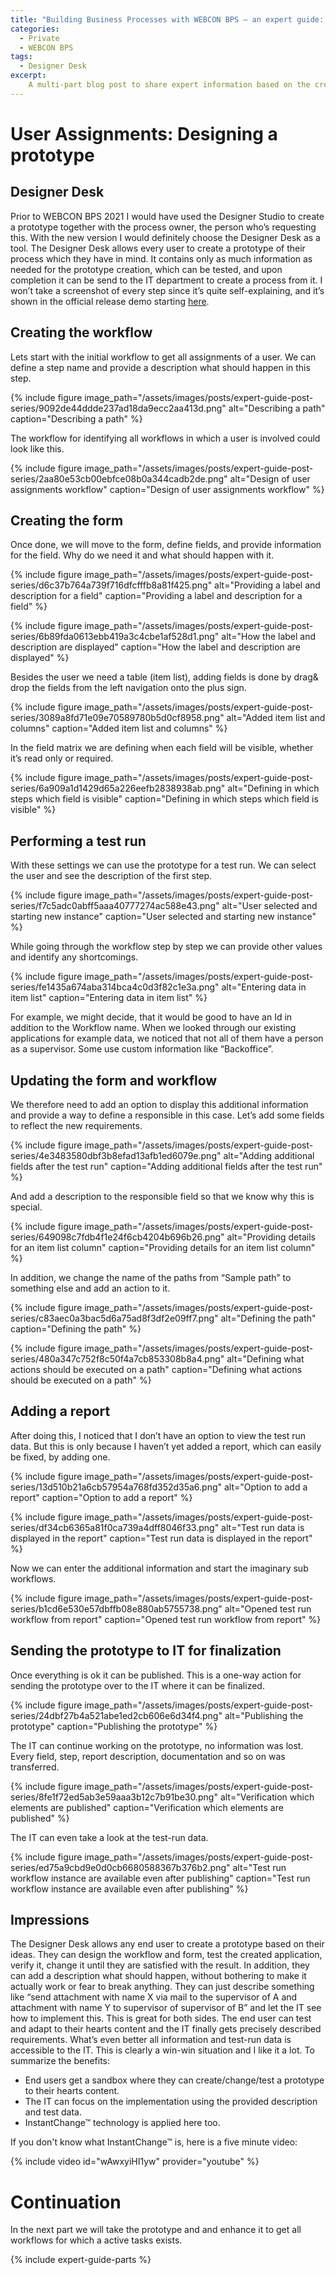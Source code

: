 ```yaml
---
title: "Building Business Processes with WEBCON BPS – an expert guide: Part 2 - Prototype implementation via Designer Desk"
categories:
  - Private
  - WEBCON BPS
tags:
  - Designer Desk 
excerpt:
    A multi-part blog post to share expert information based on the creation of a business process.
---
```


# User Assignments: Designing a prototype

## Designer Desk

Prior to WEBCON BPS 2021 I would have used the Designer Studio to create a
prototype together with the process owner, the person who’s requesting this. With
the new version I would definitely choose the Designer Desk as a tool. The Designer Desk allows every
user to create a prototype of their process which they have in mind. It contains
only as much  information as needed for the prototype creation, which can be
tested, and upon completion it can be send to the IT department to create a
process from it. I won’t take a screenshot of every step since it’s quite self-explaining, 
and it’s shown in the official release demo starting
[here](https://youtu.be/K9zX5YCqE_M?t=198).

## Creating the workflow

Lets start with the initial workflow to get all assignments of a user. We can
define a step name and provide a description what should happen in this step.

{% include figure
image_path="/assets/images/posts/expert-guide-post-series/9092de44ddde237ad18da9ecc2aa413d.png"
alt="Describing a path" caption="Describing a path" %}

The workflow for identifying all workflows in which a user is involved could
look like this.

{% include figure
image_path="/assets/images/posts/expert-guide-post-series/2aa80e53cb00ebfce08b0a344cadb2de.png"
alt="Design of user assignments workflow" caption="Design of user assignments
workflow" %}

## Creating the form

Once done, we will move to the form, define fields, and provide information for
the field. Why do we need it and what should happen with it.

{% include figure
image_path="/assets/images/posts/expert-guide-post-series/d6c37b764a739f716dfcfffb8a81f425.png"
alt="Providing a label and description for a field" caption="Providing a label
and description for a field" %}

{% include figure
image_path="/assets/images/posts/expert-guide-post-series/6b89fda0613ebb419a3c4cbe1af528d1.png"
alt="How the label and description are displayed" caption="How the label and
description are displayed" %}

Besides the user we need a table (item list), adding fields is done by drag&
drop the fields from the left navigation onto the plus sign.

{% include figure
image_path="/assets/images/posts/expert-guide-post-series/3089a8fd71e09e70589780b5d0cf8958.png"
alt="Added item list and columns" caption="Added item list and columns" %}

In the field matrix we are defining when each field will be visible, whether
it’s read only or required.

{% include figure
image_path="/assets/images/posts/expert-guide-post-series/6a909a1d1429d65a226eefb2838938ab.png"
alt="Defining in which steps which field is visible" caption="Defining in which
steps which field is visible" %}

## Performing a test run

With these settings we can use the prototype for a test run. We can select the
user and see the description of the first step.

{% include figure
image_path="/assets/images/posts/expert-guide-post-series/f7c5adc0abff5aaa40777274ac588e43.png"
alt="User selected and starting new instance" caption="User selected and
starting new instance" %}

While going through the workflow step by step we can provide other values and identify any
shortcomings.

{% include figure
image_path="/assets/images/posts/expert-guide-post-series/fe1435a674aba314bca4c0d3f82c1e3a.png"
alt="Entering data in item list" caption="Entering data in item list" %}

For example, we might decide, that it would be good to have an Id in addition to the Workflow name.
When we looked through our existing applications for example data, we noticed that not all
of them have a person as a supervisor. Some use custom information like “Backoffice”.

## Updating the form and workflow

We therefore need to add an option to display this additional information and provide a way
to define a responsible in this case. Let’s add some fields to reflect the new
requirements.

{% include figure
image_path="/assets/images/posts/expert-guide-post-series/4e3483580dbf3b8efad13afb1ed6079e.png"
alt="Adding additional fields after the test run" caption="Adding additional
fields after the test run" %}

And add a description to the responsible field so that we know why this is
special.

{% include figure
image_path="/assets/images/posts/expert-guide-post-series/649098c7fdb4f1e24f6cb4204b696b26.png"
alt="Providing details for an item list column" caption="Providing details for
an item list column" %}

In addition, we change the name of the paths from “Sample path” to something
else and add an action to it.

{% include figure
image_path="/assets/images/posts/expert-guide-post-series/c83aec0a3bac5d6a75ad8f3df2e09ff7.png"
alt="Defining the path" caption="Defining the path" %}

{% include figure
image_path="/assets/images/posts/expert-guide-post-series/480a347c752f8c50f4a7cb853308b8a4.png"
alt="Defining what actions should be executed on a path" caption="Defining what
actions should be executed on a path" %}

## Adding a report

After doing this, I noticed that I don’t have an option to view the test run
data. But this is only because I haven’t yet added a report, which can easily be
fixed, by adding one.

{% include figure
image_path="/assets/images/posts/expert-guide-post-series/13d510b21a6cb57954a768fd352d35a6.png"
alt="Option to add a report" caption="Option to add a report" %}

{% include figure
image_path="/assets/images/posts/expert-guide-post-series/df34cb6365a81f0ca739a4dff8046f33.png"
alt="Test run data is displayed in the report" caption="Test run data is
displayed in the report" %}

Now we can enter the additional information and start the imaginary sub
workflows.

{% include figure
image_path="/assets/images/posts/expert-guide-post-series/b1cd6e530e57dbffb08e880ab5755738.png"
alt="Opened test run workflow from report" caption="Opened test run workflow
from report" %}

## Sending the prototype to IT for finalization

Once everything is ok it can be published. This is a one-way action for sending
the prototype over to the IT where it can be finalized.

{% include figure
image_path="/assets/images/posts/expert-guide-post-series/24dbf27b4a521abe1ed2cb606e6d34f4.png"
alt="Publishing the prototype" caption="Publishing the prototype" %}

The IT can continue working on the prototype, no information was lost. Every
field, step, report description, documentation and so on was transferred.

{% include figure
image_path="/assets/images/posts/expert-guide-post-series/8fe1f72ed5ab3e59aaa3b12c7b91be30.png"
alt="Verification which elements are published" caption="Verification which
elements are published" %}

The IT can even take a look at the test-run data.

{% include figure
image_path="/assets/images/posts/expert-guide-post-series/ed75a9cbd9e0d0cb6680588367b376b2.png"
alt="Test run workflow instance are available even after publishing"
caption="Test run workflow instance are available even after publishing" %}

## Impressions

The Designer Desk allows any end user to create a prototype based on their ideas.
They can design the workflow and form, test the created application, verify it, change it
until they are satisfied with the result. In addition, they can add a description what should
happen, without bothering to make it actually work or fear to break anything.
They can just describe something like “send attachment with name X via mail to
the supervisor of A and attachment with name Y to supervisor of supervisor of B”
and let the IT see how to implement this. This is great for both sides. The end
user can test and adapt to their hearts content and the IT finally gets precisely described
requirements. What’s even better all information and test-run data is
accessible to the IT. This is clearly a win-win situation and I like it a lot.
To summarize the benefits:

-   End users get a sandbox where they can create/change/test a prototype to
    their hearts content.
-   The IT can focus on the implementation using the provided description and
    test data.
-   InstantChange™ technology is applied here too.

If you don't know what InstantChange™ is, here is a five minute video:

{% include video id="wAwxyiHI1yw" provider="youtube" %}

# Continuation

In the next part we will take the prototype and and enhance it to get all workflows
for which a active tasks exists.

{% include expert-guide-parts %}